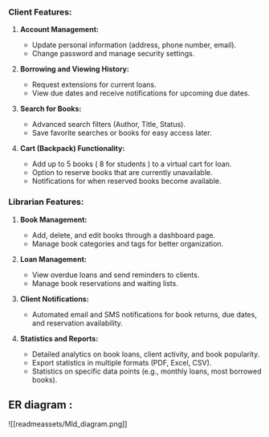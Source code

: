### Client Features:

1. **Account Management:**
   - Update personal information (address, phone number, email).
   - Change password and manage security settings.

2. **Borrowing and Viewing History:**
   - Request extensions for current loans.
   - View due dates and receive notifications for upcoming due dates.

3. **Search for Books:**
   - Advanced search filters (Author, Title, Status).
   - Save favorite searches or books for easy access later.

4. **Cart (Backpack) Functionality:**
   - Add up to 5 books ( 8 for students ) to a virtual cart for loan.
   - Option to reserve books that are currently unavailable.
   - Notifications for when reserved books become available.


### Librarian Features:

1. **Book Management:**
   - Add, delete, and edit books through a dashboard page.
   - Manage book categories and tags for better organization.

2. **Loan Management:**
   - View overdue loans and send reminders to clients.
   - Manage book reservations and waiting lists.

3. **Client Notifications:**
   - Automated email and SMS notifications for book returns, due dates, and reservation availability.

4. **Statistics and Reports:**
   - Detailed analytics on book loans, client activity, and book popularity.
   - Export statistics in multiple formats (PDF, Excel, CSV).
   - Statistics on specific data points (e.g., monthly loans, most borrowed books).


## ER diagram : 

![[readmeassets/Mld_diagram.png]]
